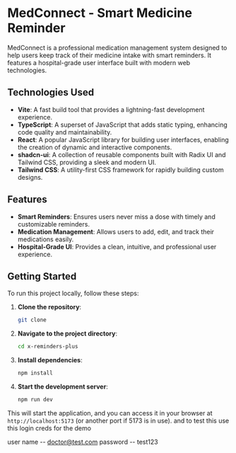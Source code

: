 # MedConnect - Smart Medicine Reminder

MedConnect is a professional medication management system designed to help users keep track of their medicine intake with smart reminders. It features a hospital-grade user interface built with modern web technologies.

## Technologies Used

*   **Vite**: A fast build tool that provides a lightning-fast development experience.
*   **TypeScript**: A superset of JavaScript that adds static typing, enhancing code quality and maintainability.
*   **React**: A popular JavaScript library for building user interfaces, enabling the creation of dynamic and interactive components.
*   **shadcn-ui**: A collection of reusable components built with Radix UI and Tailwind CSS, providing a sleek and modern UI.
*   **Tailwind CSS**: A utility-first CSS framework for rapidly building custom designs.

## Features

*   **Smart Reminders**: Ensures users never miss a dose with timely and customizable reminders.
*   **Medication Management**: Allows users to add, edit, and track their medications easily.
*   **Hospital-Grade UI**: Provides a clean, intuitive, and professional user experience.

## Getting Started

To run this project locally, follow these steps:

1.  **Clone the repository**:
    ```bash
    git clone 
    ```
2.  **Navigate to the project directory**:
    ```bash
    cd x-reminders-plus
    ```
3.  **Install dependencies**:
    ```bash
    npm install
    ```
4.  **Start the development server**:
    ```bash
    npm run dev
    ```

This will start the application, and you can access it in your browser at `http://localhost:5173` (or another port if 5173 is in use).
 and to test this use this login creds for the demo 

user name --  doctor@test.com
password -- test123